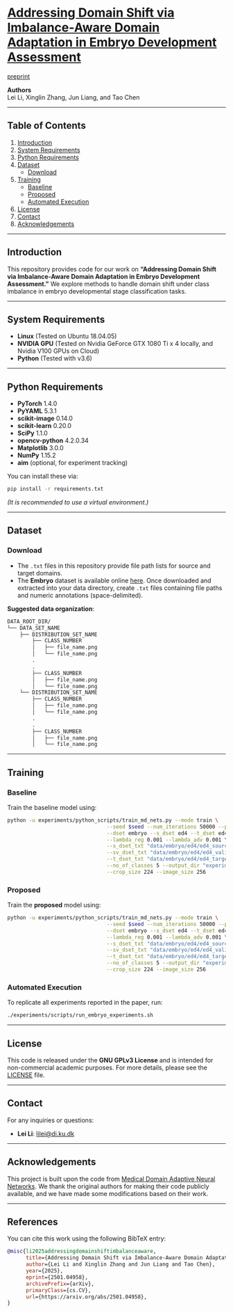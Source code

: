 # [Addressing Domain Shift via Imbalance-Aware Domain Adaptation in Embryo Development Assessment](https://arxiv.org/abs/2501.04958)

[preprint](https://arxiv.org/abs/2501.04958)

**Authors**  
Lei Li, Xinglin Zhang, Jun Liang, and Tao Chen

---

## Table of Contents
1. [Introduction](#introduction)  
2. [System Requirements](#system-requirements)  
3. [Python Requirements](#python-requirements)  
4. [Dataset](#dataset)  
   - [Download](#download)  
5. [Training](#training)  
   - [Baseline](#baseline)  
   - [Proposed](#proposed)  
   - [Automated Execution](#automated-execution)  
6. [License](#license)  
7. [Contact](#contact)  
8. [Acknowledgements](#acknowledgements)

---

## Introduction
This repository provides code for our work on **“Addressing Domain Shift via Imbalance-Aware Domain Adaptation in Embryo Development Assessment.”** We explore methods to handle domain shift under class imbalance in embryo developmental stage classification tasks.

---

## System Requirements
- **Linux** (Tested on Ubuntu 18.04.05)  
- **NVIDIA GPU** (Tested on Nvidia GeForce GTX 1080 Ti x 4 locally, and Nvidia V100 GPUs on Cloud)  
- **Python** (Tested with v3.6)

---

## Python Requirements
- **PyTorch** 1.4.0  
- **PyYAML** 5.3.1  
- **scikit-image** 0.14.0  
- **scikit-learn** 0.20.0  
- **SciPy** 1.1.0  
- **opencv-python** 4.2.0.34  
- **Matplotlib** 3.0.0  
- **NumPy** 1.15.2  
- **aim** (optional, for experiment tracking)

You can install these via:
```bash
pip install -r requirements.txt
```
*(It is recommended to use a virtual environment.)*

---

## Dataset

### Download
- The `.txt` files in this repository provide file path lists for source and target domains.
- The **Embryo** dataset is available online [here](https://osf.io/3kc2d/). Once downloaded and extracted into your data directory, create `.txt` files containing file paths and numeric annotations (space-delimited).

**Suggested data organization**:
```bash
DATA_ROOT_DIR/
└── DATA_SET_NAME
    ├── DISTRIBUTION_SET_NAME
        ├── CLASS_NUMBER
        │   ├── file_name.png
        │   └── file_name.png
        .
        .
        ├── CLASS_NUMBER
        │   ├── file_name.png
        │   └── file_name.png
    └── DISTRIBUTION_SET_NAME
        ├── CLASS_NUMBER
        │   ├── file_name.png
        │   └── file_name.png
        .
        .
        ├── CLASS_NUMBER
        │   ├── file_name.png
        │   └── file_name.png
```

---

## Training

### Baseline
Train the baseline model using:
```bash
python -u experiments/python_scripts/train_md_nets.py --mode train \
                                --seed $seed --num_iterations 50000 --patience 2000 --test_interval 50 --snapshot_interval 1000 \
                                --dset embryo --s_dset ed4 --t_dset ed4 --lr 0.001 \
                                --lambda_reg 0.001 --lambda_adv 0.001 \
                                --s_dset_txt "data/embryo/ed4/ed4_source_same_domain.txt" \
                                --sv_dset_txt "data/embryo/ed4/ed4_validation.txt" \
                                --t_dset_txt "data/embryo/ed4/ed4_target_same_domain.txt" --loss_mode default \
                                --no_of_classes 5 --output_dir "experiments" --gpu_id 0 --arch ResNet50 \
                                --crop_size 224 --image_size 256
```

### Proposed
Train the **proposed** model using:
```bash
python -u experiments/python_scripts/train_md_nets.py --mode train \
                                --seed $seed --num_iterations 50000 --patience 2000 --test_interval 50 --snapshot_interval 1000 \
                                --dset embryo --s_dset ed4 --t_dset ed4 --lr 0.001 \
                                --lambda_reg 0.001 --lambda_adv 0.001 \
                                --s_dset_txt "data/embryo/ed4/ed4_source_same_domain.txt" \
                                --sv_dset_txt "data/embryo/ed4/ed4_validation.txt" \
                                --t_dset_txt "data/embryo/ed4/ed4_target_same_domain.txt" --loss_mode proposed \
                                --no_of_classes 5 --output_dir "experiments" --gpu_id 0 --arch ResNet50 \
                                --crop_size 224 --image_size 256
```

### Automated Execution
To replicate all experiments reported in the paper, run:
```bash
./experiments/scripts/run_embryo_experiments.sh
```

---

## License
This code is released under the **GNU GPLv3 License** and is intended for non-commercial academic purposes. For more details, please see the [LICENSE](LICENSE) file.

---

## Contact
For any inquiries or questions:
- **Lei Li**: [lilei@di.ku.dk](mailto:lilei@di.ku.dk)  


---

## Acknowledgements
This project is built upon the code from [Medical Domain Adaptive Neural Networks](https://github.com/shafieelab/Medical-Domain-Adaptive-Neural-Networks). We thank the original authors for making their code publicly available, and we have made some modifications based on their work.

---


## References
You can cite this work using the following BibTeX entry:

```bibtex
@misc{li2025addressingdomainshiftimbalanceaware,
      title={Addressing Domain Shift via Imbalance-Aware Domain Adaptation in Embryo Development Assessment}, 
      author={Lei Li and Xinglin Zhang and Jun Liang and Tao Chen},
      year={2025},
      eprint={2501.04958},
      archivePrefix={arXiv},
      primaryClass={cs.CV},
      url={https://arxiv.org/abs/2501.04958}, 
}
```


